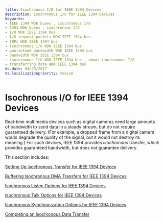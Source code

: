 ```yaml
---
title: Isochronous I/O for IEEE 1394 Devices
description: Isochronous I/O for IEEE 1394 Devices
keywords:
- IEEE 1394 WDK buses , isochronous I/O
- 1394 WDK buses , isochronous I/O
- I/O WDK IEEE 1394 bus
- I/O request packets WDK IEEE 1394 bus
- IRPs WDK IEEE 1394 bus
- isochronous I/O WDK IEEE 1394 bus
- guaranteed bandwidth WDK IEEE 1394 bus
- bandwidth WDK IEEE 1394 bus
- isochronous I/O WDK IEEE 1394 bus , about isochronous I/O
- transferring data WDK IEEE 1394 bus
ms.date: 04/20/2017
ms.localizationpriority: medium
---
```


# Isochronous I/O for IEEE 1394 Devices





Real-time multimedia devices such as digital cameras need large amounts of bandwidth to send data in a steady stream, but do not require guaranteed delivery. (For example, a dropped frame from a digital camera would degrade the quality of the signal, but it would not destroy its meaning.) For such devices, IEEE 1394 provides *isochronous* transfer, which provides guaranteed bandwidth, but does not guarantee delivery.

This section includes:

[Setting Up Isochronous Transfer for IEEE 1394 Devices](./setting-up-isochronous-transfer-for-ieee-1394-devices.md)

[Buffering Isochronous DMA Transfers for IEEE 1394 Devices](./buffering-isochronous-dma-transfers-for-ieee-1394-devices.md)

[Isochronous Listen Options for IEEE 1394 Devices](./isochronous-listen-options-for-ieee-1394-devices.md)

[Isochronous Talk Options for IEEE 1394 Devices](./isochronous-talk-options-for-ieee-1394-devices.md)

[Isochronous Synchronization Options for IEEE 1394 Devices](./isochronous-synchronization-options-for-ieee-1394-devices.md)

[Completing an Isochronous Data Transfer](./completing-an-isochronous-data-transfer.md)

 

